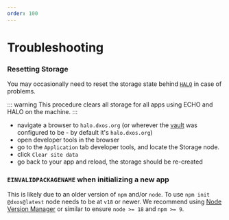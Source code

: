 ```yaml
---
order: 100
---
```


# Troubleshooting

### Resetting Storage

You may occasionally need to reset the storage state behind [`HALO`](./platform/halo.md) in case of problems.

::: warning
This procedure clears all storage for all apps using ECHO and HALO on the machine.
:::

- navigate a browser to `halo.dxos.org` (or wherever the [vault](./glossary.md#vault) was configured to be - by default it's `halo.dxos.org`)
- open developer tools in the browser
- go to the `Application` tab developer tools, and locate the Storage node. 
- click `Clear site data`
- go back to your app and reload, the storage should be re-created

### `EINVALIDPACKAGENAME` when initializing a new app

This is likely due to an older version of `npm` and/or `node`. To use `npm init @dxos@latest` node needs to be at `v18` or newer. We recommend using [Node Version Manager](https://github.com/nvm-sh/nvm) or similar to ensure `node >= 18` and `npm >= 9`.